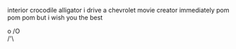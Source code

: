interior crocodile alligator i drive a chevrolet movie creator
immediately 
pom pom pom
but i wish you the best

 o
/O\
/'\
